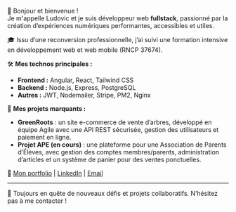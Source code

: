 👋 Bonjour et bienvenue !  
Je m'appelle Ludovic et je suis développeur web **fullstack**, passionné par la création d’expériences numériques performantes, accessibles et utiles.

🎓 Issu d’une reconversion professionnelle, j’ai suivi une formation intensive en développement web et web mobile (RNCP 37674).  

🛠️ **Mes technos principales :**  
- **Frontend :** Angular, React, Tailwind CSS  
- **Backend :** Node.js, Express, PostgreSQL  
- **Autres :** JWT, Nodemailer, Stripe, PM2, Nginx  

🚀 **Mes projets marquants :**  
- **GreenRoots** : un site e-commerce de vente d’arbres, développé en équipe Agile avec une API REST sécurisée, gestion des utilisateurs et paiement en ligne.  
- **Projet APE (en cours)** : une plateforme pour une Association de Parents d’Élèves, avec gestion des comptes membres/parents, administration d’articles et un système de panier pour des ventes ponctuelles.  


🔗 [Mon portfolio](https://portfolio-omega-livid-64.vercel.app/) | [LinkedIn](https://www.linkedin.com/in/ludovic-thibaud-dev) | [Email](thibaud.ludovic@sfr.fr)

---

🧠 Toujours en quête de nouveaux défis et projets collaboratifs. N’hésitez pas à me contacter !
